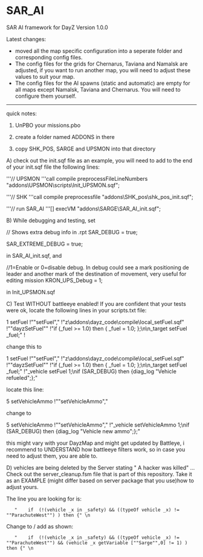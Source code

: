 SAR_AI
======

SAR AI framework for DayZ Version 1.0.0

Latest changes:

- moved all the map specific configuration into a seperate folder and corresponding config files. 
- The config files for the grids for Chernarus, Taviana and Namalsk are adjusted, if you want to run another map, you will need to adjust these values to suit your map.
- The config files for the AI spawns (static and automatic) are empty for all maps except Namalsk, Taviana and Chernarus. You will need to configure them yourself.

-----------------

quick notes:

1) UnPBO your missions.pbo

2) create a folder named ADDONS in there

3) copy SHK_POS, SARGE and UPSMON into that directory

A)
check out the init.sqf file as an example, you will need to add to the end of your init.sqf file the following lines:


'''// UPSMON
'''call compile preprocessFileLineNumbers "addons\UPSMON\scripts\Init_UPSMON.sqf";

'''// SHK 
'''call compile preprocessfile "addons\SHK_pos\shk_pos_init.sqf";

'''// run SAR_AI
'''[] execVM "addons\SARGE\SAR_AI_init.sqf";


B)
While debugging and testing, set

// Shows extra debug info in .rpt
SAR_DEBUG = true;

SAR_EXTREME_DEBUG = true;

in SAR_AI_init.sqf, and

//1=Enable or 0=disable debug. In debug could see a mark positioning de leader and another mark of the destination of movement, very useful for editing mission
KRON_UPS_Debug = 1;

in Init_UPSMON.sqf

C)
Test WITHOUT battleeye enabled!
If you are confident that your tests were ok, locate the following lines in your scripts.txt file:

1 setFuel !"\"setFuel\"," !"z\addons\dayz_code\compile\local_setFuel.sqf" !"\"dayzSetFuel\"" !"if (_fuel >= 1.0) then { _fuel = 1.0; };\n\n_target setFuel _fuel;" !

change this to

1 setFuel !"\"setFuel\"," !"z\addons\dayz_code\compile\local_setFuel.sqf" !"\"dayzSetFuel\"" !"if (_fuel >= 1.0) then { _fuel = 1.0; };\n\n_target setFuel _fuel;" !"_vehicle setFuel 1;\nif (SAR_DEBUG) then {diag_log \"Vehicle refueled\";};"

locate this line:

5 setVehicleAmmo !"\"setVehicleAmmo\"," 

change to

5 setVehicleAmmo !"\"setVehicleAmmo\"," !"_vehicle setVehicleAmmo 1;\nif (SAR_DEBUG) then {diag_log \"Vehicle new ammo\";};"

this might vary with your DayzMap and might get updated by Battleye, i recommend to UNDERSTAND how battleeye filters work,
so in case you need to adjust them, you are able to.

D) vehicles are being deleted by the Server stating " A hacker was killed" ...
Check out the server_cleanup.fsm file that is part of this repository. Take it as an EXAMPLE (might differ based on server package that you use)how to adjust yours.

The line you are looking for is:

       "    if  (!(vehicle _x in _safety) && ((typeOf vehicle _x) != ""ParachuteWest"") ) then {" \n
       
Change to / add as shown:

       "    if  (!(vehicle _x in _safety) && ((typeOf vehicle _x) != ""ParachuteWest"") && (vehicle _x getVariable [""Sarge"",0] != 1) ) then {" \n

       
       
